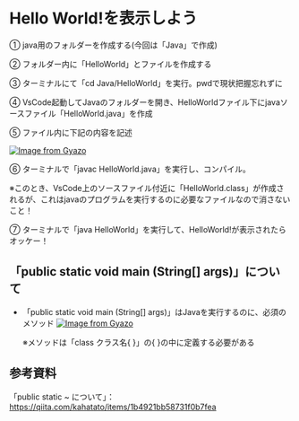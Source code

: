 # Hello World!を表示しよう
① java用のフォルダーを作成する(今回は「Java」で作成)

② フォルダー内に「HelloWorld」とファイルを作成する

③ ターミナルにて「cd Java/HelloWorld」を実行。pwdで現状把握忘れずに

④ VsCode起動してJavaのフォルダーを開き、HelloWorldファイル下にjavaソースファイル「HelloWorld.java」を作成

⑤ ファイル内に下記の内容を記述

[![Image from Gyazo](https://i.gyazo.com/ed374ea11d849f3448063ab092e66685.png)](https://gyazo.com/ed374ea11d849f3448063ab092e66685)

⑥ ターミナルで「javac HelloWorld.java」を実行し、コンパイル。

※このとき、VsCode上のソースファイル付近に「HelloWorld.class」が作成されるが、これはjavaのプログラムを実行するのに必要なファイルなので消さないこと！

⑦ ターミナルで「java HelloWorld」を実行して、HelloWorld!が表示されたらオッケー！

## 「public static void main (String[] args)」について
- 「public static void main (String[] args)」はJavaを実行するのに、必須のメソッド
[![Image from Gyazo](https://i.gyazo.com/36a7168c16ae29bd46ac78b2a6b7284d.png)](https://gyazo.com/36a7168c16ae29bd46ac78b2a6b7284d)

  ※メソッドは「class クラス名{ }」の{ }の中に定義する必要がある

## 参考資料
「public static ~ について」：https://qiita.com/kahatato/items/1b4921bb58731f0b7fea

